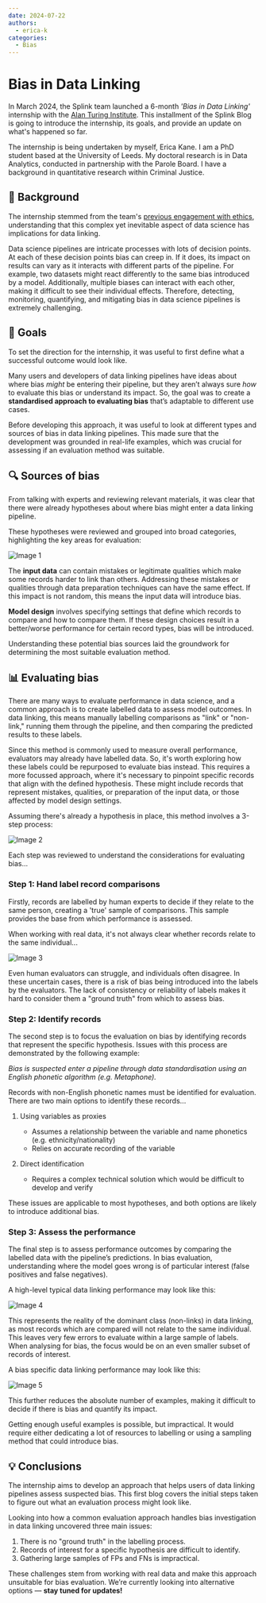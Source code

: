 ```yaml
---
date: 2024-07-22
authors:
  - erica-k
categories:
  - Bias
---
```


# Bias in Data Linking

In March 2024, the Splink team launched a 6-month _'Bias in Data Linking'_ internship with the [Alan Turing Institute](https://www.turing.ac.uk). This installment of the Splink Blog is going to introduce the internship, its goals, and provide an update on what's happened so far.

<!-- more -->

The internship is being undertaken by myself, Erica Kane. I am a PhD student based at the University of Leeds. My doctoral research is in Data Analytics, conducted in partnership with the Parole Board. I have a background in quantitative research within Criminal Justice.

## 📝 Background

The internship stemmed from the team's [previous engagement with ethics](https://moj-analytical-services.github.io/splink/blog/2024/01/23/ethics-in-data-linking.html), understanding that this complex yet inevitable aspect of data science has implications for data linking. 

Data science pipelines are intricate processes with lots of decision points. At each of these decision points bias can creep in. If it does, its impact on results can vary as it interacts with different parts of the pipeline. For example, two datasets might react differently to the same bias introduced by a model. Additionally, multiple biases can interact with each other, making it difficult to see their individual effects. Therefore, detecting, monitoring, quantifying, and mitigating bias in data science pipelines is extremely challenging.

## 🎯 Goals

To set the direction for the internship, it was useful to first define what a successful outcome would look like. 

Many users and developers of data linking pipelines have ideas about where bias _might_ be entering their pipeline, but they aren’t always sure _how_ to evaluate this bias or understand its impact. So, the goal was to create a **standardised approach to evaluating bias** that’s adaptable to different use cases.

Before developing this approach, it was useful to look at different types and sources of bias in data linking pipelines. This made sure that the development was grounded in real-life examples, which was crucial for assessing if an evaluation method was suitable.

## 🔍 Sources of bias

From talking with experts and reviewing relevant materials, it was clear that there were already hypotheses about where bias might enter a data linking pipeline. 

These hypotheses were reviewed and grouped into broad categories, highlighting the key areas for evaluation:

![Image 1](./img/bias_chart.png)

The **input data** can contain mistakes or legitimate qualities which make some records harder to link than others. Addressing these mistakes or qualities through data preparation techniques can have the same effect. If this impact is not random, this means the input data will introduce bias.

**Model design** involves specifying settings that define which records to compare and how to compare them. If these design choices result in a better/worse performance for certain record types, bias will be introduced.

Understanding these potential bias sources laid the groundwork for determining the most suitable evaluation method.

## 📊 Evaluating bias 

There are many ways to evaluate performance in data science, and a common approach is to create labelled data to assess model outcomes. In data linking, this means manually labelling comparisons as "link" or "non-link," running them through the pipeline, and then comparing the predicted results to these labels. 

Since this method is commonly used to measure overall performance, evaluators may already have labelled data. So, it's worth exploring how these labels could be repurposed to evaluate bias instead. This requires a more focussed approach, where it's necessary to pinpoint specific records that align with the defined hypothesis. These might include records that represent mistakes, qualities, or preparation of the input data, or those affected by model design settings.

Assuming there's already a hypothesis in place, this method involves a 3-step process: 

![Image 2](./img/process_flow.png)

Each step was reviewed to understand the considerations for evaluating bias...

### **Step 1: Hand label record comparisons**

Firstly, records are labelled by human experts to decide if they relate to the same person, creating a 'true' sample of comparisons. This sample provides the base from which performance is assessed.

When working with real data, it's not always clear whether records relate to the same individual... 

![Image 3](./img/record_eg.png)

Even human evaluators can struggle, and individuals often disagree. In these uncertain cases, there is a risk of bias being introduced into the labels by the evaluators. The lack of consistency or reliability of labels makes it hard to consider them a "ground truth" from which to assess bias.

### **Step 2: Identify records**

The second step is to focus the evaluation on bias by identifying records that represent the specific hypothesis. Issues with this process are demonstrated by the following example:

_Bias is suspected enter a pipeline through data standardisation using an English phonetic algorithm (e.g. Metaphone)._ 

Records with non-English phonetic names must be identified for evaluation. There are two main options to identify these records...

1. Using variables as proxies
    - Assumes a relationship between the variable and name phonetics (e.g. ethnicity/nationality)
    - Relies on accurate recording of the variable 
    
2. Direct identification
    - Requires a complex technical solution which would be difficult to develop and verify

These issues are applicable to most hypotheses, and both options are likely to introduce additional bias.

### **Step 3: Assess the performance**

The final step is to assess performance outcomes by comparing the labelled data with the pipeline’s predictions. In bias evaluation, understanding where the model goes wrong is of particular interest (false positives and false negatives). 

A high-level typical data linking performance may look like this:

![Image 4](./img/confusion_matrix_1.png)

This represents the reality of the dominant class (non-links) in data linking, as most records which are compared will not relate to the same individual. This leaves very few errors to evaluate within a large sample of labels. When analysing for bias, the focus would be on an even smaller subset of records of interest. 

A bias specific data linking performance may look like this:

![Image 5](./img/confusion_matrix_2.png)

This further reduces the absolute number of examples, making it difficult to decide if there is bias and quantify its impact. 

Getting enough useful examples is possible, but impractical. It would require either dedicating a lot of resources to labelling or using a sampling method that could introduce bias.

## 💡 Conclusions 

The internship aims to develop an approach that helps users of data linking pipelines assess suspected bias. This first blog covers the initial steps taken to figure out what an evaluation process might look like.

Looking into how a common evaluation approach handles bias investigation in data linking uncovered three main issues:

1. There is no "ground truth" in the labelling process.
2. Records of interest for a specific hypothesis are difficult to identify.
3. Gathering large samples of FPs and FNs is impractical.

These challenges stem from working with real data and make this approach unsuitable for bias evaluation. We’re currently looking into alternative options — **stay tuned for updates!**
